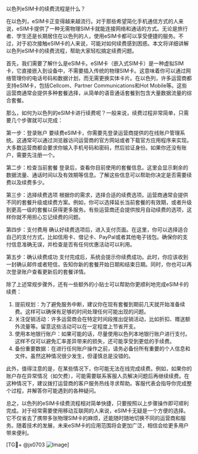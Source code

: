 以色列eSIM卡的续费流程是什么？

在以色列，eSIM卡正变得越来越流行。对于那些希望简化手机通信方式的人来说，eSIM卡提供了一种无需物理SIM卡就能连接网络和通话的方式。无论是旅行者、学生还是长期居住在以色列的人，使用eSIM卡都可以享受便捷的服务。不过，对于初次接触eSIM卡的人来说，可能对如何续费感到困惑。本文将详细讲解以色列eSIM卡的续费流程，帮助大家轻松搞定续费问题。

首先，我们需要了解什么是eSIM卡。eSIM卡（嵌入式SIM卡）是一种虚拟SIM卡，它直接嵌入到设备中，不需要插入传统的物理SIM卡。这意味着你可以通过网络管理你的电话号码和数据计划，而无需更换实体卡片。在以色列，许多运营商都支持eSIM卡，包括Cellcom、Partner Communications和Hot Mobile等。这些运营商通常会提供多种套餐选择，从简单的语音通话套餐到包含大量数据流量的综合套餐。

那么，如何为以色列的eSIM卡进行续费呢？一般来说，续费过程非常简单，只需要几个步骤就可以完成：

第一步：登录账户
要续费eSIM卡，你需要先登录运营商提供的在线账户管理系统。这通常可以通过浏览器访问运营商的官方网站或者下载官方应用程序来实现。大多数运营商都会要求你输入手机号码和密码，然后验证身份。如果你还没有账户，需要先注册一个。

第二步：检查当前套餐
登录后，查看你目前使用的套餐信息。这里会显示剩余的数据流量、通话时间以及有效期等信息。了解这些信息可以帮助你决定是否需要续费以及续费多少。

第三步：选择续费选项
根据你的需求，选择合适的续费选项。运营商通常会提供不同的套餐升级或续费方案。例如，你可以选择延长当前套餐的有效期，或者升级到更高一级的套餐以获得更多服务。有些运营商还会提供按月自动续费的选项，这样你就不用担心忘记续费的问题。

第四步：支付费用
确认好续费选项后，进入支付页面。在这里，你可以选择适合自己的支付方式，比如信用卡、借记卡、PayPal或者其他电子钱包。确保你的支付信息准确无误，并检查是否有任何优惠活动可以利用。

第五步：确认续费成功
支付完成后，系统会提示你续费成功。此时，你应该收到一封确认邮件或者短信，告知你新的套餐开始日期和结束日期。同时，你也可以再次登录账户查看更新后的套餐详情。

除了上述常规步骤外，还有一些额外的小贴士可以帮助你更顺利地完成eSIM卡的续费：

1. 提前规划：为了避免服务中断，建议你在现有套餐到期前几天就开始准备续费。这样可以确保有足够的时间处理任何可能出现的问题。
2. 关注促销活动：许多运营商会在特定时间段推出促销活动，比如折扣、赠送额外流量等。留意这些活动可以在一定程度上节省开支。
3. 使用本地银行账户：如果可能的话，尽量使用以色列本地银行账户进行支付。这样不仅可以避免汇率差异带来的损失，还可能享受到更低的手续费。
4. 备份重要数据：在进行任何账户操作之前，请务必备份所有重要的个人信息和文件。虽然这种情况很少发生，但谨慎总是没错的。

此外，值得注意的是，在某些情况下，你可能无法在线完成续费。例如，如果你的账户存在异常情况（如欠费），可能需要联系客服人员解决问题后再继续续费。在这种情况下，建议拨打运营商的客户服务热线寻求帮助。客服代表会指导你完成整个过程，并解答你可能遇到的各种疑问。

总之，以色列的eSIM卡续费流程相对简单快捷，只要按照以上步骤操作即可顺利完成。对于经常需要使用移动互联网的人来说，eSIM卡无疑是一个方便的选择。它不仅省去了携带多张物理SIM卡的麻烦，还能随时随地切换不同的运营商和服务。随着技术的发展，未来eSIM卡的应用范围将会更加广泛，相信会给更多用户带来便利。

[TG💪+ @jx0703 ![Image](https://github.com/user-attachments/assets/dbca1d08-cadb-493c-b0ec-ad6f7a83f270)]